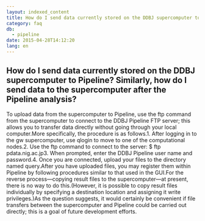 ```yaml
---
layout: indexed_content
title: How do I send data currently stored on the DDBJ supercomputer to Pipeline? Similarly, how do I send data to the supercomputer after the Pipeline analysis?
category: faq
db:
  - pipeline
date: 2015-04-28T14:12:20
lang: en
---
```


## How do I send data currently stored on the DDBJ supercomputer to Pipeline? Similarly, how do I send data to the supercomputer after the Pipeline analysis?

To upload data from the supercomputer to Pipeline, use the ftp command from the supercomputer to connect to the DDBJ Pipeline FTP server; this allows you to transfer data directly without going through your local computer.More specifically, the procedure is as follows.1. After logging in to the gw supercomputer, use qlogin to move to one of the computational nodes.2. Use the ftp command to connect to the server: $ ftp pdata.nig.ac.jp3. When prompted, enter the DDBJ Pipeline user name and password.4. Once you are connected, upload your files to the directory named query.After you have uploaded files, you may register them within Pipeline by following procedures similar to that used in the GUI.For the reverse process—copying result files to the supercomputer—at present, there is no way to do this.(However, it is possible to copy result files individually by specifying a destination location and assigning it write privileges.)As the question suggests, it would certainly be convenient if file transfers between the supercomputer and Pipeline could be carried out directly; this is a goal of future development efforts.